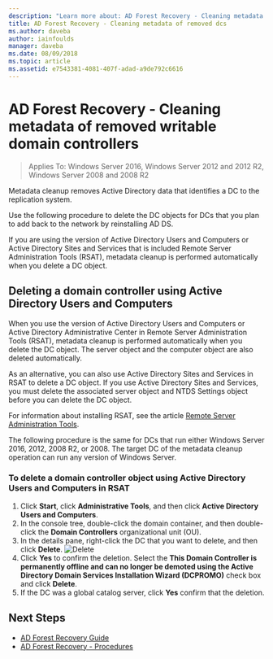 ```yaml
---
description: "Learn more about: AD Forest Recovery - Cleaning metadata of removed writable domain controllers"
title: AD Forest Recovery - Cleaning metadata of removed dcs
ms.author: daveba
author: iainfoulds
manager: daveba
ms.date: 08/09/2018
ms.topic: article
ms.assetid: e7543381-4081-407f-adad-a9de792c6616
---
```

# AD Forest Recovery - Cleaning metadata of removed writable domain controllers

>Applies To: Windows Server 2016, Windows Server 2012 and 2012 R2, Windows Server 2008 and 2008 R2

Metadata cleanup removes Active Directory data that identifies a DC to the replication system.

Use the following procedure to delete the DC objects for DCs that you plan to add back to the network by reinstalling AD DS.

If you are using the version of Active Directory Users and Computers or Active Directory Sites and Services that is included Remote Server Administration Tools (RSAT), metadata cleanup is performed automatically when you delete a DC object.

## Deleting a domain controller using Active Directory Users and Computers

When you use the version of Active Directory Users and Computers or Active Directory Administrative Center in Remote Server Administration Tools (RSAT), metadata cleanup is performed automatically when you delete the DC object. The server object and the computer object are also deleted automatically.

As an alternative, you can also use Active Directory Sites and Services in RSAT to delete a DC object. If you use Active Directory Sites and Services, you must delete the associated server object and NTDS Settings object before you can delete the DC object.

For information about installing RSAT, see the article [Remote Server Administration Tools](../../../remote/remote-server-administration-tools.md).

The following procedure is the same for DCs that run either Windows Server 2016, 2012, 2008 R2, or 2008. The target DC of the metadata cleanup operation can run any version of Windows Server.

### To delete a domain controller object using Active Directory Users and Computers in RSAT

1. Click **Start**, click **Administrative Tools**, and then click **Active Directory Users and Computers**.
2. In the console tree, double-click the domain container, and then double-click the **Domain Controllers** organizational unit (OU).
3. In the details pane, right-click the DC that you want to delete, and then click **Delete**.
   ![Delete](media/AD-Forest-Recovery-Cleaning-Metadata/delete1.png)
4. Click **Yes** to confirm the deletion. Select the **This Domain Controller is permanently offline and can no longer be demoted using the Active Directory Domain Services Installation Wizard (DCPROMO)** check box and click **Delete**.
5. If the DC was a global catalog server, click **Yes** confirm that the deletion.

## Next Steps

- [AD Forest Recovery Guide](AD-Forest-Recovery-Guide.md)
- [AD Forest Recovery - Procedures](AD-Forest-Recovery-Procedures.md)
